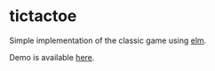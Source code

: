 # tictactoe

Simple implementation of the classic game using [elm](http://elm-lang.org).

Demo is available [here](http://bysatellite.org/tictactoe/).
